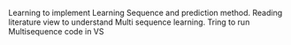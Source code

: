 Learning to implement Learning Sequence and prediction method.
Reading literature view to understand Multi sequence learning.
Tring to run Multisequence code in VS